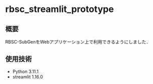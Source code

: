 # rbsc_streamlit_prototype

## 概要
RBSC-SubGenをWebアプリケーション上で利用できるようにしました．

## 使用技術
- Python 3.11.1
- streamlit 1.16.0
